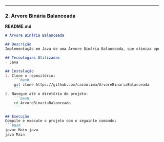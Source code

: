 
---

### **2. Árvore Binária Balanceada**

**README.md**

```markdown
# Árvore Binária Balanceada

## Descrição
Implementação em Java de uma Árvore Binária Balanceada, que otimiza operações de busca, inserção e remoção.

## Tecnologias Utilizadas
- Java

## Instalação
1. Clone o repositório:
    ```bash
    git clone https://github.com/caioolima/ArvoreBinariaBalanceada
    ```
2. Navegue até o diretório do projeto:
    ```bash
    cd ArvoreBinariaBalanceada
    ```

## Execução
Compile e execute o projeto com o seguinte comando:
```bash
javac Main.java
java Main
